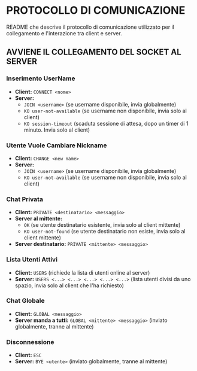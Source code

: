 # PROTOCOLLO DI COMUNICAZIONE

README che descrive il protocollo di comunicazione utilizzato per il collegamento e l'interazione tra client e server.

## AVVIENE IL COLLEGAMENTO DEL SOCKET AL SERVER

### Inserimento UserName

- **Client:** `CONNECT <nome>`
- **Server:** 
  -  `JOIN <username>`  (se username disponibile, invia globalmente)
  -  `KO user-not-available` (se username non disponibile, invia solo al client)
  -  `KO session-timeout` (scaduta sessione di attesa, dopo un timer di 1 minuto. Invia solo al client)

### Utente Vuole Cambiare Nickname

- **Client:** `CHANGE <new name>`
- **Server:** 
  -  `JOIN <username>`  (se username disponibile, invia globalmente)
  -  `KO user-not-available` (se username non disponibile, invia solo al client)

### Chat Privata

- **Client:** `PRIVATE <destinatario> <messaggio>`
- **Server al mittente:**
  -  `OK` (se utente destinatario esistente, invia solo al client mittente)
  -  `KO user-not-found` (se utente destinatario non esiste, invia solo al client mittente)
- **Server destinatario:** `PRIVATE <mittente> <messaggio>` 

### Lista Utenti Attivi

- **Client:** `USERS` (richiede la lista di utenti online al server)
- **Server:** `USERS <...> <...> <...> <...> <...>` (lista utenti divisi da uno spazio, invia solo al client che l'ha richiesto)

### Chat Globale

- **Client:** `GLOBAL <messaggio>`
- **Server manda a tutti:** `GLOBAL <mittente> <messaggio>` (inviato globalmente, tranne al mittente)

### Disconnessione

- **Client:** `ESC`
- **Server:** `BYE <utente>` (inviato globalmente, tranne al mittente)
